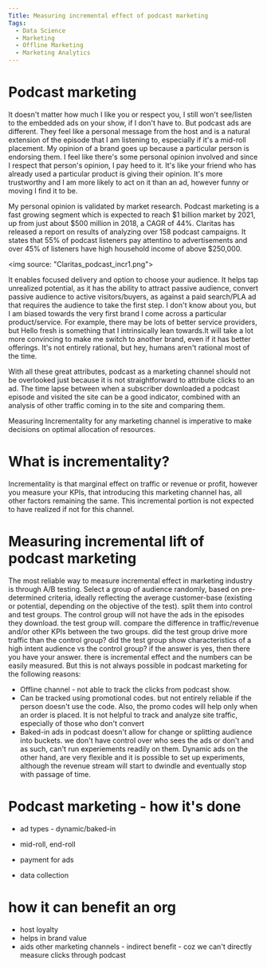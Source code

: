 ```yaml
---
Title: Measuring incremental effect of podcast marketing
Tags:
  - Data Science
  - Marketing
  - Offline Marketing
  - Marketing Analytics
---
```


# Podcast marketing

It doesn't matter how much I like you or respect you, I still won't see/listen to the embedded ads on your show, if I don't have to. But podcast ads are different. They feel like a personal message from the host and is a natural extension of the episode that I am listening to, especially if it's a mid-roll placement. My opinion of a brand goes up because a particular person is endorsing them. I feel like there's some personal opinion involved and since I respect that person's opinion, I pay heed to it. It's like your friend who has already used a particular product is giving their opinion. It's more trustworthy and I am more likely to act on it than an ad, however funny or moving I find it to be. 

My personal opinion is validated by market research. Podcast marketing is a fast growing segment which is expected to reach $1 billion market by 2021, up from just about $500 million in 2018, a CAGR of 44%. Claritas has released a report on results of analyzing over 158 podcast campaigns. It states that 55% of podcast listeners pay attentino to advertisements and over 45% of listeners have high household income of above $250,000. 

<img source: "Claritas_podcast_incr1.png">

It enables focused delivery and option to choose your audience. It helps tap unrealized potential, as it has the ability to attract passive audience, convert passive audience to active visitors/buyers, as against a paid search/PLA ad that requires the audience to take the first step. I don't know about you, but I am biased towards the very first brand I come across a particular product/service. For example, there may be lots of better service providers, but Hello fresh is something that I intrinsically lean towards.It will take a lot more convincing to make me switch to another brand, even if it has better offerings. It's not entirely rational, but hey, humans aren't rational most of the time. 

With all these great attributes, podcast as a marketing channel should not be overlooked just because it is not straightforward to attribute clicks to an ad. The time lapse between when a subscriber downloaded a podcast episode and visited the site can be a good indicator, combined with an analysis of other traffic coming in to the site and comparing them.

Measuring Incrementality for any marketing channel is imperative to make decisions on optimal allocation of resources. 

# What is incrementality?

Incrementality is that marginal effect on traffic or revenue or profit, however you measure your KPIs, that introducing this marketing channel has, all other factors remaining the same. This incremental portion is not expected to have realized if not for this channel. 

# Measuring incremental lift of podcast marketing

The most reliable way to measure incremental effect in marketing industry is through A/B testing. Select a group of audience randomly, based on pre-determined criteria, ideally reflecting the average customer-base (existing or potential, depending on the objective of the test). split them into control and test groups. The control group will not have the ads in the episodes they download. the test group will. compare the difference in traffic/revenue and/or other KPIs between the two groups. did the test group drive more traffic than the control group? did the test group show characteristics of a high intent audience vs the control group? if the answer is yes, then there you have your answer. there is incremental effect and the numbers can be easily measured. But this is not always possible in podcast marketing for the following reasons:

- Offline channel - not able to track the clicks from podcast show. 
- Can be tracked using promotional codes. but not entirely reliable if the person doesn't use the code. Also, the promo codes will help only when an order is placed. It is not helpful to track and analyze site traffic, especially of those who don't convert
- Baked-in ads in podcast doesn't allow for change or splitting audience into buckets. we don't have control over who sees the ads or don't and as such, can't run experiements readily on them. Dynamic ads on the other hand, are very flexible and it is possible to set up experiments, although the revenue stream will start to dwindle and eventually stop with passage of time. 

# Podcast marketing - how it's done

- ad types - dynamic/baked-in
- mid-roll, end-roll
- payment for ads

- data collection

# how it can benefit an org
- host loyalty
- helps in brand value
- aids other marketing channels - indirect benefit - coz we can't directly measure clicks through podcast



